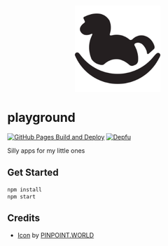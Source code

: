 <div align="center">
    <img src="https://github.com/zehengl/playground/blob/main/public/logo-512.png" alt="logo" height="196">
</div>

# playground

[![GitHub Pages Build and Deploy](https://github.com/zehengl/playground/actions/workflows/gh-pages-build-deploy.yml/badge.svg)](https://github.com/zehengl/playground/actions/workflows/gh-pages-build-deploy.yml)
[![Depfu](https://badges.depfu.com/badges/d5a5750f11adce9a083a295c38abe718/count.svg)](https://depfu.com/github/zehengl/playground?project_id=23911)

Silly apps for my little ones

## Get Started

    npm install
    npm start

## Credits

- [Icon][1] by [PINPOINT.WORLD][2]

[1]: https://www.iconfinder.com/icons/753116/kids_park_play_playground_swing_icon
[2]: https://www.iconfinder.com/pinpointworld
